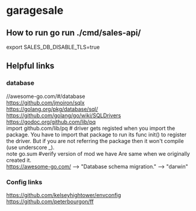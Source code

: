 # garagesale

## How to run go run ./cmd/sales-api/
export SALES_DB_DISABLE_TLS=true  

## Helpful links
### database
//awesome-go.com/#/database  
https://github.com/jmoiron/sqlx  
https://golang.org/pkg/database/sql/  
https://github.com/golang/go/wiki/SQLDrivers  
https://godoc.org/github.com/lib/pq  
import github.com/lib/pq # driver gets registed when you import the package. You have to import that package to run its func init() to register the driver. But if you are not referring the package then it won't compile (use underscore _).  
note go.sum #verify version of mod we have Are same when we originally created it.  
https://awesome-go.com/ --> "Database schema migration." --> "darwin"

### Config links
https://github.com/kelseyhightower/envconfig  
https://github.com/peterbourgon/ff  
 


